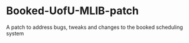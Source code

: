 Booked-UofU-MLIB-patch
======================

A patch to address bugs, tweaks and changes to the booked scheduling system
